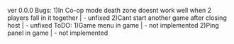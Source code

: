 ver 0.0.0
Bugs:
1)In Co-op mode death zone doesnt work well when 2 players fall in it together | - unfixed
2)Cant start another game after closing host | - unfixed
ToDO:
1)Game menu in game | - not implemented
2)Ping panel in game | - not implemented